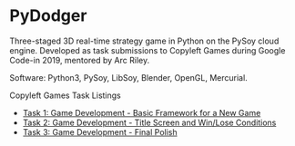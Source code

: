 # PyDodger

Three-staged 3D real-time strategy game in Python on the PySoy cloud engine. Developed as task submissions to Copyleft Games during Google Code-in 2019, mentored by Arc Riley.

Software: Python3, PySoy, LibSoy, Blender, OpenGL, Mercurial.

Copyleft Games Task Listings
- [Task 1: Game Development - Basic Framework for a New Game](https://codein.withgoogle.com/archive/2019/organization/5643126998302720/task/5232878768619520/)
- [Task 2: Game Development - Title Screen and Win/Lose Conditions](https://codein.withgoogle.com/archive/2019/organization/5643126998302720/task/4599706898923520/)
- [Task 3: Game Development - Final Polish](https://codein.withgoogle.com/archive/2019/organization/5643126998302720/task/5571176961671168/)